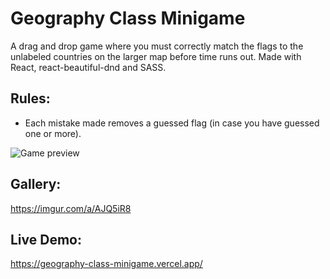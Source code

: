 # Geography Class Minigame

A drag and drop game where you must correctly match the flags to the unlabeled countries on the larger map before time runs out. Made with React, react-beautiful-dnd and SASS.

## Rules:
- Each mistake made removes a guessed flag (in case you have guessed one or more).

<img src="https://i.imgur.com/cEw1vzu.png" alt="Game preview">

## Gallery:
https://imgur.com/a/AJQ5iR8

## Live Demo:
https://geography-class-minigame.vercel.app/